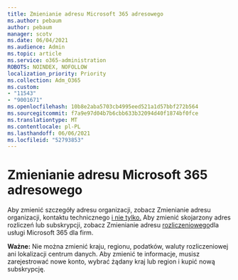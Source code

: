 ```yaml
---
title: Zmienianie adresu Microsoft 365 adresowego
ms.author: pebaum
author: pebaum
manager: scotv
ms.date: 06/04/2021
ms.audience: Admin
ms.topic: article
ms.service: o365-administration
ROBOTS: NOINDEX, NOFOLLOW
localization_priority: Priority
ms.collection: Adm_O365
ms.custom:
- "11543"
- "9001671"
ms.openlocfilehash: 10b8e2aba5703cb4995eed521a1d57bbf272b564
ms.sourcegitcommit: f7a9e97d04b7b6cbb633b32094d40f1874bf0fce
ms.translationtype: MT
ms.contentlocale: pl-PL
ms.lasthandoff: 06/06/2021
ms.locfileid: "52793853"
---
```

# <a name="change-your-microsoft-365-address"></a>Zmienianie adresu Microsoft 365 adresowego

Aby zmienić szczegóły adresu organizacji, zobacz Zmienianie adresu organizacji, kontaktu technicznego [i nie tylko.](/microsoft-365/admin/manage/change-address-contact-and-more) Aby zmienić skojarzony adres rozliczeń lub subskrypcji, zobacz Zmienianie adresu [rozliczeniowego](/microsoft-365/commerce/billing-and-payments/change-your-billing-addresses)dla usługi Microsoft 365 dla firm. 

**Ważne:** Nie można zmienić kraju, regionu, podatków, waluty rozliczeniowej ani lokalizacji centrum danych. Aby zmienić te informacje, musisz zarejestrować nowe konto, wybrać żądany kraj lub region i kupić nową subskrypcję. 